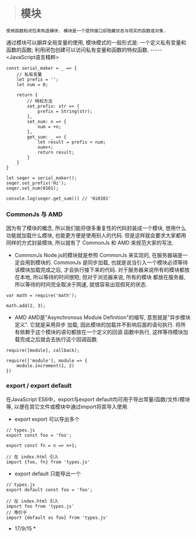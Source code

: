 ># 模块
	使用函数和闭包来构造模块. 模块是一个提供接口却隐藏状态与现实的函数或对象.
通过模块可以摒弃全局变量的使用, 模块模式的一般形式是: 一个定义私有变量和函数的函数;
利用闭包创建可以访问私有变量和函数的特权函数. -----<JavaScript语言精粹>

```
const serial_maker = _ => {
	// 私有变量
	let prefix = '';
	let num = 0;

	return {
		// 特权方法
		set_prefix: str => {
			prefix = String(str);
		},
		set_num: n => {
			num = +n;
		},
		get_sum: _ => {
			let result = prefix + num;
			num++;
			return result;
		}
	}
}

let seqer = serial_maker();
seqer.set_prefix('Hi');
seqer.set_num(0101);

console.log(seqer.get_sum()) // 'Hi0101'
```

### CommonJs 与 AMD
因为有了模块的概念, 所以我们能将很多重复性的代码封装成一个模块, 想用什么
功能就加载什么模块, 也能更方便是使用别人的代码. 但是这样就会要求大家都用
同样的方式封装模块, 所以就有了 CommonJs 和 AMD 来规范大家的写法.

- CommonJs
Node.js的模块就是参照 CommonJs 来实现的, 在服务器端是一定会用到模块的. CommonJs
 是同步加载, 也就是说当引入一个模块必须等待该模块加载完成之后, 才会执行接下来的代码.
对于服务器来说所有的模块都放在本地, 所以等待的时间很短; 但对于浏览器来说, 所有的模块
都放在服务器, 所以等待的时间完全取决于网速, 就很容易出现假死的状态.

```
var math = require('math');

math.add(2, 3);
```

- AMD
AMD是"Asynchronous Module Definition"的缩写, 意思就是"异步模块定义". 它就是采用异步
加载, 因此模块的加载并不影响后面的语句执行. 将所有依赖于这个模块的语句都放在一个定义的回调
函数中执行, 这样等待模块加载完成之后就会去执行这个回调函数.

```
require([module], callback);

require(['module'], module => {
	module.increment(1, 2)
}) 

```

### export / export default 
在JavaScript ES6中，export与export default均可用于导出常量/函数/文件/模块等,
以便在其它文件或模块中通过import将其导入使用.

- export 
export 可以导出多个

```
// types.js
export const foo = 'foo';

export const fn = n => n+1;

// 在 index.html 引入
import {foo, fn} from 'types.js'
```
- export default
只能导出一个

```
// types.js
export default const foo = 'foo';

// 在 index.html 引入
import foo from 'types.js'
// 等价于
import {default as foo} from 'types.js'
```

* 17/9/15 *